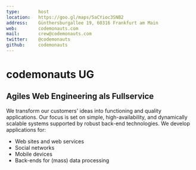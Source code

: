 ```yaml
---
type:       host
location:   https://goo.gl/maps/5aCYioc3SNB2
address:    Günthersburgallee 19, 60316 Frankfurt am Main
web:        codemonauts.com
mail:       crew@codemonauts.com
twitter:    @codemonauts
github:     codemonauts
---
```

# codemonauts UG
## Agiles Web Engineering als Fullservice


We transform our customers' ideas into functioning and quality applications. 
Our focus is set on simple, high-availability, and dynamically scalable systems supported by robust back-end 
technologies. We develop applications for:

- Web sites and web services
- Social networks
- Mobile devices
- Back-ends for (mass) data processing